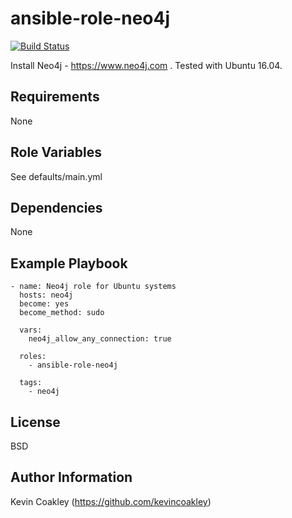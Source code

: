 ansible-role-neo4j
==================

[![Build Status](https://travis-ci.org/kevincoakley/ansible-role-neo4j.svg?branch=master)](https://travis-ci.org/kevincoakley/ansible-role-neo4j)

Install Neo4j - https://www.neo4j.com . Tested with Ubuntu 16.04.

Requirements
------------

None

Role Variables
--------------

See defaults/main.yml

Dependencies
------------

None

Example Playbook
----------------

    - name: Neo4j role for Ubuntu systems
      hosts: neo4j
      become: yes
      become_method: sudo
    
      vars:
        neo4j_allow_any_connection: true
    
      roles:
        - ansible-role-neo4j
    
      tags:
        - neo4j

License
-------

BSD

Author Information
------------------

Kevin Coakley (https://github.com/kevincoakley)
